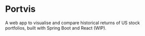 # Portvis

A web app to visualise and compare historical returns of US stock portfolios, built with
Spring Boot and React (WIP).

